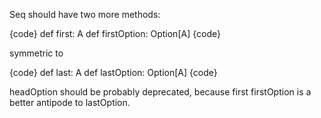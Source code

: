 Seq should have two more methods:

{code}
def first: A
def firstOption: Option[A]
{code}

symmetric to

{code}
def last: A
def lastOption: Option[A]
{code}


headOption should be probably deprecated, because first firstOption is a better antipode to lastOption.
